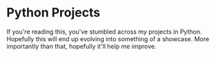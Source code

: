 # Python Projects
If you're reading this, you've stumbled across my projects in Python.
Hopefully this will end up evolving into something of a showcase. More importantly than that, hopefully it'll help me
 improve.